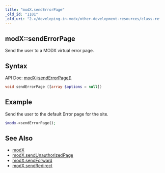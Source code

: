 ```yaml
---
title: "modX.sendErrorPage"
_old_id: "1101"
_old_uri: "2.x/developing-in-modx/other-development-resources/class-reference/modx/modx.senderrorpage"
---
```


## modX::sendErrorPage

Send the user to a MODX virtual error page.

## Syntax

API Doc: [modX::sendErrorPage()](http://api.modx.com/revolution/2.2/db_core_model_modx_modx.class.html#%5CmodX::sendErrorPage())

``` php
void sendErrorPage ([array $options = null])
```

## Example

Send the user to the default Error page for the site.

``` php
$modx->sendErrorPage();
```

## See Also

- [modX](extending-modx/core-model/modx "modX")
- [modX.sendUnauthorizedPage](extending-modx/modx-class/reference/modx.sendunauthorizedpage "modX.sendUnauthorizedPage")
- [modX.sendForward](extending-modx/modx-class/reference/modx.sendforward "modX.sendForward")
- [modX.sendRedirect](extending-modx/modx-class/reference/modx.sendredirect "modX.sendRedirect")
